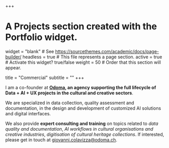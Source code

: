 +++
# A Projects section created with the Portfolio widget.
widget = "blank"  # See https://sourcethemes.com/academic/docs/page-builder/
headless = true  # This file represents a page section.
active = true  # Activate this widget? true/false
weight = 50  # Order that this section will appear.

title = "Commercial"
subtitle = ""
+++

I am a co-founder at **[Odoma](https://www.odoma.ch), an agency supporting the full lifecycle of Data + AI + UX projects in the cultural and creative sectors**. 

We are specialized in data collection, quality assessment and documentation, in the design and development of customized AI solutions and digital interfaces.

We also provide **expert consulting and training** on topics related to *data quality and documentation*, *AI workflows in cultural organisations and creative industries*, *digitisation of cultural heritage collections*. If interested, please get in touch at <giovanni.colavizza@odoma.ch>.